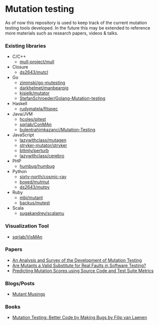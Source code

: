 # Mutation testing

As of now this repository is used to keep track of the current mutation testing tools developed. In the future this may be extended to reference more materials such as research papers, videos & talks.


### Existing libraries

* C/C++
  * [mull-project/mull](https://github.com/mull-project/mull)
* Closure
  * [ds2643/mutcl](https://github.com/ds2643/mutcl)
* Go
  * [zimmski/go-mutesting](https://github.com/zimmski/go-mutesting)
  * [darkhelmet/manbearpig](https://github.com/darkhelmet/manbearpig)
  * [kisielk/mutator](https://github.com/kisielk/mutator)
  * [StefanSchroeder/Golang-Mutation-testing](https://github.com/StefanSchroeder/Golang-Mutation-testing)
* Haskell
  * [rudymatela/fitspec](https://github.com/rudymatela/fitspec)
* Java/JVM
  * [hcoles/pitest](https://github.com/hcoles/pitest)
  * [sqrlab/ConMAn](https://github.com/sqrlab/ConMAn)
  * [bulentrahimkazanci/Mutation-Testing](https://github.com/bulentrahimkazanci/Mutation-Testing)
* JavaScript
  * [lazywithclass/mutagen](https://github.com/lazywithclass/mutagen)
  * [stryker-mutator/stryker](https://github.com/stryker-mutator/stryker)
  * [bttmly/perturb](https://github.com/bttmly/perturb)
  * [lazywithclass/cerebro](https://github.com/lazywithclass/cerebro)
* PHP
  * [humbug/humbug](https://github.com/humbug/humbug)
* Python
  * [sixty-north/cosmic-ray](https://github.com/sixty-north/cosmic-ray)
  * [boxed/mutmut](https://github.com/boxed/mutmut)
  * [ds2643/mutpy](https://github.com/ds2643/mutpy)
* Ruby
  * [mbj/mutant](https://github.com/mbj/mutant)
  * [backus/mutest](https://github.com/backus/mutest)
* Scala
  * [sugakandrey/scalamu](https://github.com/sugakandrey/scalamu)


### Visualization Tool

* [sqrlab/VisMAn](https://github.com/sqrlab/VisMAn)


### Papers

* [An Analysis and Survey of the Development of Mutation Testing](http://www0.cs.ucl.ac.uk/staff/mharman/tse-mutation-survey.pdf)
* [Are Mutants a Valid Substitute for Real Faults in Software Testing?](https://homes.cs.washington.edu/~mernst/pubs/mutation-effectiveness-fse2014.pdf)
* [Predicting Mutation Scores using Source Code and Test Suite Metrics](https://github.com/kevinjalbert/master-thesis)


### Blogs/Posts

* [Mutant Musings](https://github.com/tjchambers/mutant-musings)

### Books

* [Mutation Testing: Better Code by Making Bugs by Filip van Laenen](https://leanpub.com/mutationtesting)

